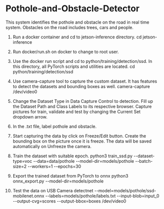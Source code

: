 # Pothole-and-Obstacle-Detector
This system identifies the pothole and obstacle on the road in real time system. Obstacles on the road includes trees, cars and people.

1. Run a docker container and cd to jetson-inference directory.
cd jetson-inference

2. Run docker/run.sh on docker to change to root user.

3. Use the docker run script and cd to python/training/detection/ssd. In this directory, all PyTorch scripts and utilities are located.
cd python/training/detection/ssd

4. Use camera-capture tool to capture the custom dataset. It has features to detect the datasets and bounding boxes as well.
camera-capture /dev/video0

5. Change the Dataset Type in Data Capture Control to detection. Fill up the Dataset Path and Class Labels to its respective browser. Capture pictures for train, validate and test by changing the Current Set dropdown arrow.

6. In the .txt file, label pothole and obstacle.

7. Start capturing the data by click on Freeze/Edit button. Create the bounding box on the picture once it is freeze. The data will be saved automatically on Unfreeze the camera.

8. Train the dataset with suitable epoch.
python3 train_ssd.py --dataset-type=voc --data=data/pothole --model-dir=models/pothole --batch-size=2 --workers=1 --epochs=30

9. Export the trained dataset from PyTorch to onnx
python3 onnx_export.py --model-dir=models/pothole

10. Test the data on USB Camera
detectnet --model=models/pothole/ssd-mobilenet.onnx --labels=models/pothole/labels.txt --input-blob=input_0 --output-cvg=scores --output-bbox=boxes /dev/video0
